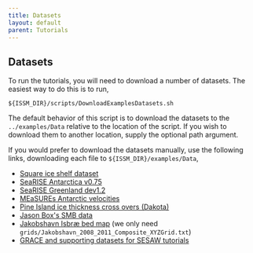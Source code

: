 ```yaml
---
title: Datasets
layout: default
parent: Tutorials
---
```


## Datasets
To run the tutorials, you will need to download a number of datasets. The easiest way to do this is to run,
````
${ISSM_DIR}/scripts/DownloadExamplesDatasets.sh
````
The default behavior of this script is to download the datasets to the `../examples/Data` relative to the location of the script. If you wish to download them to another location, supply the optional path argument.

If you would prefer to download the datasets manually, use the following links, downloading each file to `${ISSM_DIR}/examples/Data`,
<!--DATASETS LIST START-->

- <a href="https://issm.jpl.nasa.gov/files/workshop2014/SquareShelf.nc" target="_blank">Square ice shelf dataset</a>
- <a href="https://issm.jpl.nasa.gov/files/examples/Antarctica_5km_withshelves_v0.75.nc" target="_blank">SeaRISE Antarctica v0.75</a>
- <a href="https://issm.jpl.nasa.gov/files/examples/Greenland_5km_dev1.2.nc" target="_blank">SeaRISE Greenland dev1.2</a>
- <a href="https://issm.ess.uci.edu/files/tutorials/Antarctica_ice_velocity.nc" target="_blank">MEaSUREs Antarctic velocities</a>
- <a href="https://issm.jpl.nasa.gov/files/workshop2014/CrossOvers2009.mat" target="_blank">Pine Island ice thickness cross overs (Dakota)</a>
- <a href="https://issm.jpl.nasa.gov/files/examples/Box_Greenland_SMB_monthly_1840-2012_5km_cal_ver20141007.nc" target="_blank">Jason Box's SMB data</a>
- <a href="https://data.cresis.ku.edu/data/grids/old_versions/Jakobshavn_2008_2011_Composite.zip" target="_blank">Jakobshavn Isbr&#230; bed map</a>  (we only need `grids/Jakobshavn_2008_2011_Composite_XYZGrid.txt`)
- <a href="https://issm.jpl.nasa.gov/files/examples/GRACE_and_suporting_datasets.zip" target="_blank">GRACE and supporting datasets for SESAW tutorials</a>
<!--DATASETS LIST END-->


